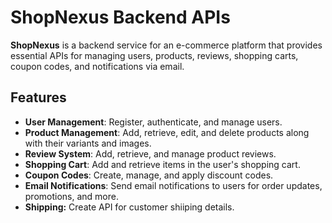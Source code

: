 # ShopNexus Backend APIs

**ShopNexus** is a backend service for an e-commerce platform that provides essential APIs for managing users, products, reviews, shopping carts, coupon codes, and notifications via email.

## Features

- **User Management**: Register, authenticate, and manage users.
- **Product Management**: Add, retrieve, edit, and delete products along with their variants and images.
- **Review System**: Add, retrieve, and manage product reviews.
- **Shopping Cart**: Add and retrieve items in the user's shopping cart.
- **Coupon Codes**: Create, manage, and apply discount codes.
- **Email Notifications**: Send email notifications to users for order updates, promotions, and more.
- **Shipping:** Create API for customer shiiping details.
